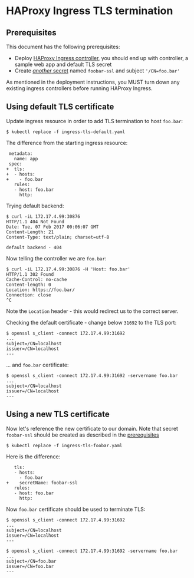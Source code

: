 # HAProxy Ingress TLS termination

## Prerequisites

This document has the following prerequisites:

* Deploy [HAProxy Ingress controller](/examples/deployment/haproxy), you should end up with controller, a sample web app and default TLS secret
* Create [*another* secret](/examples/PREREQUISITES.md#tls-certificates) named `foobar-ssl` and subject `'/CN=foo.bar'`

As mentioned in the deployment instructions, you MUST turn down any existing
ingress controllers before running HAProxy Ingress.

## Using default TLS certificate

Update ingress resource in order to add TLS termination to host `foo.bar`:

```console
$ kubectl replace -f ingress-tls-default.yaml
```

The difference from the starting ingress resource:

```console
 metadata:
   name: app
 spec:
+  tls:
+  - hosts:
+    - foo.bar
   rules:
   - host: foo.bar
     http:
```

Trying default backend:

```console
$ curl -iL 172.17.4.99:30876            
HTTP/1.1 404 Not Found
Date: Tue, 07 Feb 2017 00:06:07 GMT
Content-Length: 21
Content-Type: text/plain; charset=utf-8

default backend - 404
```

Now telling the controller we are `foo.bar`:

```console
$ curl -iL 172.17.4.99:30876 -H 'Host: foo.bar'
HTTP/1.1 302 Found
Cache-Control: no-cache
Content-length: 0
Location: https://foo.bar/
Connection: close
^C
```

Note the `Location` header - this would redirect us to the correct server.

Checking the default certificate - change below `31692` to the TLS port:

```console
$ openssl s_client -connect 172.17.4.99:31692
...
subject=/CN=localhost
issuer=/CN=localhost
---
```

... and `foo.bar` certificate:

```console
$ openssl s_client -connect 172.17.4.99:31692 -servername foo.bar
...
subject=/CN=localhost
issuer=/CN=localhost
---
```

## Using a new TLS certificate

Now let's reference the new certificate to our domain. Note that secret
`foobar-ssl` should be created as described in the [prerequisites](#prerequisites)

```console
$ kubectl replace -f ingress-tls-foobar.yaml 
```

Here is the difference:

```console
   tls:
   - hosts:
     - foo.bar
+    secretName: foobar-ssl
   rules:
   - host: foo.bar
     http:
```

Now `foo.bar` certificate should be used to terminate TLS:

```console
$ openssl s_client -connect 172.17.4.99:31692
...
subject=/CN=localhost
issuer=/CN=localhost
---

$ openssl s_client -connect 172.17.4.99:31692 -servername foo.bar
...
subject=/CN=foo.bar
issuer=/CN=foo.bar
---
```

